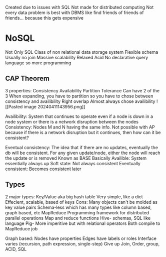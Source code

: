 Created due to issues with SQL
	Not made for distributed computing
	Not every data problem is best with DBMS like find friends of friends of friends...  because this gets expensive

# NoSQL
Not Only SQL
Class of non relational data storage system
	Flexible schema
	Usually no join
	Massive scalability
	Relaxed Acid
	No declarative query language so more programming
## CAP Theorem 
3 properties:
	Consistency 
	Availability
	Partition Tolerance
Can have 2 of the 3
When expanding, you have to partition so you have to chose between consistency and availibility
	Right overlap
	Almost always chose availibility 
![[Pasted image 20240411143956.png]]

Availibility: System that continues to operate even if a node is down in a node system or there is a network disruption between the nodes
Consistency: Nodes M and N having the same info. Not possible with AP because if there is a network disruption but it continues, then how can it be consistent?

Eventual consistency: The idea that if there are no updates, eventually the db will be consistent. For any given update/node, either the node will reach the update or is removed
Known as BASE
	Basically Availible: System essentially always up
	Soft state: Not always consistent 
	Eventually consistent: Becomes consistent later

## Types
2 major types:
	Key/Value aka big hash table
		Very simple, like a dict
		Effecient, scalable, based of keys
		Cons: Many objects can't be molded as key value pairs
	Schema-less which has many types like column based, graph based, etc
MapReduce
	Programming framework for distributed parallel operations
	Map and reduce functions
	Hive- schemas, SQL like language
	Pig- More imperitive but with relational operators
	Both compile to MapReduce job

Graph based:
	Nodes have properties 
	Edges have labels or roles
	Interface varies (recursion, path expression, single-step)
	Give up Join, Order, group, ACID, SQL
